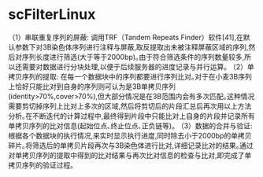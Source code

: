 # scFilterLinux

（1）串联重复序列的屏蔽:
调用TRF（Tandem Repeats Finder）软件[41],在默认参数下对3B染色体序列进行注释与屏蔽,取反提取出未被注释屏蔽区域的序列,然后对序列长度进行筛选(大于等于2000bp)｡由于符合筛选条件的序列数量较多,所以还需要对数据进行分块处理,以便于后续服务器的进度记录与并行运算｡
（2）单拷贝序列的提取:
在每一个数据块中的序列都要进行序列比对｡对于在小麦3B序列上恰好只能比对到自身的序列则可认为是3B单拷贝序列(identity>70%,cover>70%),但大部分情况是在3B范围内会有多次匹配｡这种情况需要剪切掉序列上比对上多次的区域,然后将剪切后的片段汇总后再次用以上方法分析｡在不断迭代的计算过程中,最终得到片段中只能比对上自身的片段并记录所有单拷贝序列的比对信息(起始位点､终止位点､正负链等)｡
（3）数据的合并与验证:
根据各个数据块的执行情况,来实时显示执行进度,同时除去小于2000bp的单拷贝碎片｡将筛选后的单拷贝片段再次与3B染色体进行比对,详细记录比对的结果｡通过对单拷贝序列的提取中得到的比对结果与再次比对信息的检查与比对,即完成了单拷贝序列的验证过程｡
